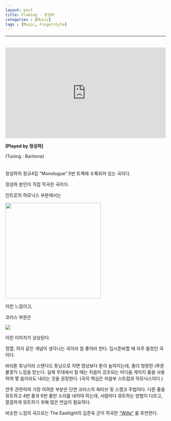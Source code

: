 ```yaml
---
layout: post
title: Flaming - 정성하
categories : [Music]
tags : [Music, Fingerstyle]
---
```


---

<span style = "line-height:50%"><br></span>

<div>
    <style>.embed-container { position: relative; padding-bottom: 56.25%; height: 0; overflow: hidden; max-width: 100%; } .embed-container iframe, .embed-container object, .embed-container embed { position: absolute; top: 0; left: 0; width: 100%; height: 100%; }</style><div class='embed-container'><iframe src='https://www.youtube.com/embed/i459z2NAAXc' frameborder='0' allowfullscreen></iframe></div>






<b>[Played by 정성하]</b>

(Tuning : Baritone)

<span style = "line-height:50%"><br></span>



정성하의 정규4집 "Monologue" 5번 트랙에 수록되어 있는 곡이다. 

정성하 본인이 직접 작곡한 곡이다. 

인트로의 하모닉스 부분에서는 

<img src = "https://lh3.googleusercontent.com/l3xQct_6XCP-PwMsq7LtuxQpdS_U-Jw9h0A8QcU9e557tFqUGyVh3v9sExnmk3ONDIgKMDOCRTzBT_5Zphl0uCpJGBcyQYid832QUvt8xpzxmlWUuSezR8Vqu1mypJDAP22BQH3S1wmdb3RsBvUhG9TmGxXgx3MHKK6sWHQwlmFgGa5LVvNVepf66gUdLNktoCqEvoiJbx7Ig1iCC1TSBwawfk6ZdN_UbANM9OrRpIXKaKncURlgHCxvUIbHdLxG-pAITF4Wbb7HJ_NwQxSf4IkYDsiOX6upMrh3Omu_5f1RaaR4zRzkscvt_kKIPACbWBafY2ZNWcVJUL0eGCDbp-kU_q6vG9qmvbRR1pI4L0aCgeYkTX7n9Vg8Up03Wbv4rRMz7RA40OWH5mYtHBkn5wCtZfIrRE5o8YXNZQTX8itCBuGhNgVyHvEteVRr2ZUqmec7Oa_0nENwT4gqeADMFTcFO6zIKBMaUg2KH9n05BDdWKH96BkrMum9UpuprdE7z-2Ec29cF51nuLSKpNyk8fIwPCyD770BtjDwfLT1IinWcNlb5ffw1329K8Z5JI7bwk84x4EhsRj-YVpzBqMDXKFVwKJ5TCzcrHBJmOelYhGSKmEoUHtZy-jZqo_2qPHOGAuSeIGdiJ809aWkmJVNFYc=w1554-h874-no" width = "300">

이런 느낌이고, 

코러스 부분은

<img src = "https://lh3.googleusercontent.com/DEdCT1vicQl9ISUhTkoNu5sLSafLut23thxuuTvroVvTzX1OVnK6RiMUmzTerYSnIYTMj9tOCIYW0bp7ZqQKCI_Uupda3DP-c00eoDLAdvM0YKhWLf4VPfHNXlEA6ErDwvoSs3QtJM1khwmN6_adHKxMnbkQMPUED49C-JLF4FONy8KEvCxrF8KjNhhbVnr4Vvn9tmbTeq62cb-vCrmsaHSqRpC86s1_N7ufuLAkAal8vplptO2aWCDWm5vLbr5pALkoitr3Jb63aTTE4jQW7h-hsnoF2HMVKLsd6LuXqKfSkNTah0HY4WFjHm8_g3FaETbtAQjGLhSO83oyoaB7vjtc_drkyu-zwlwrr5ZNG1djheQODw55EuMFqXM5P3BONU1tfKs7RDSTu76-uJkvQ7A3s-OpHbg6yXNF4QN1x-p-xV3dyj6u4y-NGy0lGEmHBg2pIR8ui2Dohfq3HGspjHkhuI-N_LlAvcdo2zFWcqS-nqOf0CxscpFbtCZC_GtzK6-CPsGNidShyHdcvSnJC61AkhHhu9nrZRUbu2vKerOboroC5PCV-Y3BJyJKRmupd4uBXh9Vwo4ETg4Wx1Bo80RbShIwtgjAlFSu9-44SNH6PH0Fb9wO2t8reGkHjx6NAnoRTU-gvTJYp1mHTqfLE0Y=w1024-h600-no">

이런 이미지가 상상된다. 

정열, 의지 같은 개념이 생각나는 곡이라 참 좋아라 한다. 입시준비할 때 자주 들었던 곡이다.

바리톤 튜닝이라 스탠다드 튜닝으로 치면 영상보다 톤이 높아지는데, 좀더 청량한 (푸른 불꽃?) 느낌을 받는다. 실제 무대에서 칠 때는 저음이 강조되는 미디움 게이지 줄을 사용하여 몇 음이라도 내리는 것을 권장한다. (곡의 핵심은 저음부 스트럼과 하모닉스이다.)

연주 관련하여 가장 어려운 부분은 단연 코러스의 옥타브 및 스캥크 주법이다. 다른 줄을 뮤트하고 4번 줄과 6번 줄만 소리를 내어야 하는데, 사람마다 뮤트하는 방법이 다르고, 깔끔하게 뮤트하기 위해 많은 연습이 필요하다.

비슷한 느낌의 곡으로는 The Eastlight의 김준욱 군이 작곡한 <a href = "https://www.youtube.com/watch?v=fkCDuwQz_0Y">"Wille"</a> 를 추천한다.
